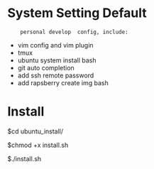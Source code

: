 System Setting Default
======================
		personal develop  config, include:

* vim config and vim plugin
* tmux
* ubuntu system install bash
* git auto completion
* add ssh remote password 
* add rapsberry create img bash

Install
=======
$cd ubuntu_install/

$chmod +x install.sh 

$./install.sh

